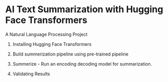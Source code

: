 # AI Text Summarization with Hugging Face Transformers

A Natural Language Processing Project 

1. Installing Hugging Face Transformers

2. Build summerization pipeline using pre-trained pipeline

3. Summerize - Run an encoding decoding model for summarization. 

4. Validating Results
